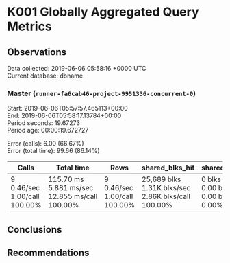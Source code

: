 # K001 Globally Aggregated Query Metrics

## Observations ##
Data collected: 2019-06-06 05:58:16 +0000 UTC  
Current database: dbname  



### Master (`runner-fa6cab46-project-9951336-concurrent-0`) ###
Start: 2019-06-06T05:57:57.465113+00:00  
End: 2019-06-06T05:58:17.13784+00:00  
Period seconds: 19.67273  
Period age: 00:00:19.672727  

Error (calls): 6.00 (66.67%)  
Error (total time): 99.66 (86.14%)

| Calls | Total&nbsp;time | Rows | shared_blks_hit | shared_blks_read | shared_blks_dirtied | shared_blks_written | blk_read_time | blk_write_time | kcache_reads | kcache_writes | kcache_user_time_ms | kcache_system_time |
|-------|------------|------|-----------------|------------------|---------------------|---------------------|---------------|----------------|--------------|---------------|---------------------|--------------------|
|9<br/>0.46/sec<br/>1.00/call<br/>100.00% |115.70&nbsp;ms<br/>5.881&nbsp;ms/sec<br/>12.855&nbsp;ms/call<br/>100.00% |9<br/>0.46/sec<br/>1.00/call<br/>100.00% |25,689&nbsp;blks<br/>1.31K&nbsp;blks/sec<br/>2.86K&nbsp;blks/call<br/>100.00% |0&nbsp;blks<br/>0.00&nbsp;blks/sec<br/>0.00&nbsp;blks/call<br/>0.00% |0&nbsp;blks<br/>0.00&nbsp;blks/sec<br/>0.00&nbsp;blks/call<br/>0.00% |0&nbsp;blks<br/>0.00&nbsp;blks/sec<br/>0.00&nbsp;blks/call<br/>0.00% |0.00&nbsp;ms<br/>0.000&nbsp;ms/sec<br/>0.000&nbsp;ms/call<br/>0.00% |0.00&nbsp;ms<br/>0.000&nbsp;ms/sec<br/>0.000&nbsp;ms/call<br/>0.00% |0.00&nbsp;bytes<br/>0.00&nbsp;bytes/sec<br/>0.00&nbsp;bytes/call<br/>0.00% |0.00&nbsp;bytes<br/>0.00&nbsp;bytes/sec<br/>0.00&nbsp;bytes/call<br/>0.00% |0.00&nbsp;ms<br/>0.000&nbsp;ms/sec<br/>0.000&nbsp;ms/call<br/>0.00% |0.00&nbsp;ms<br/>0.000&nbsp;ms/sec<br/>0.000&nbsp;ms/call<br/>0.00%|





## Conclusions ##


## Recommendations ##

